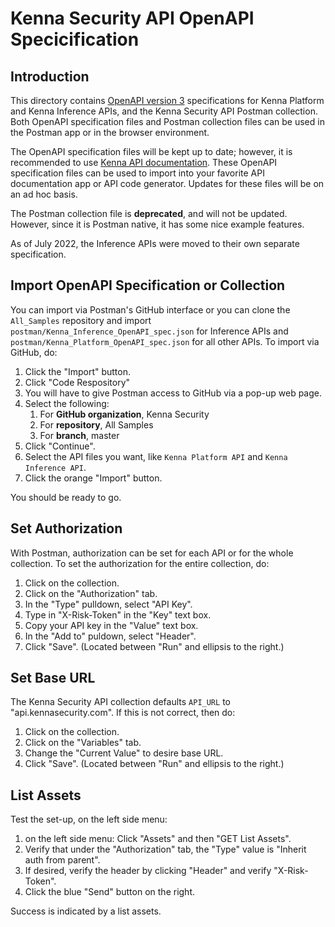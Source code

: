 # Kenna Security API OpenAPI Specicification

## Introduction

This directory contains [OpenAPI version 3](https://swagger.io/specification/)
specifications for Kenna Platform and Kenna Inference APIs, and the Kenna Security
API Postman collection.  Both OpenAPI specification files and Postman collection
files can be used in the Postman app or in the browser environment.

The OpenAPI specification files will be kept up to date; however, it is recommended
to use [Kenna API documentation](https://apidocs.kennasecurity.com/reference/welcome).
These OpenAPI specification files can be used to import into your favorite API
documentation app or API code generator.  Updates for these files will be on an
ad hoc basis.

The Postman collection file is __deprecated__, and will not be updated.  However,
since it is Postman native, it has some nice example features.

As of July 2022, the Inference APIs were moved to their own separate specification.

## Import OpenAPI Specification or Collection

You can import via Postman's GitHub interface or you can clone the `All_Samples` repository and import
`postman/Kenna_Inference_OpenAPI_spec.json` for Inference APIs and
`postman/Kenna_Platform_OpenAPI_spec.json` for all other APIs.  To import via GitHub, do:

1. Click the "Import" button.
1. Click "Code Respository"
1. You will have to give Postman access to GitHub via a pop-up web page.
1. Select the following:
   1. For __GitHub organization__, Kenna Security
   1. For __repository__, All Samples
   1. For __branch__, master
1. Click "Continue".
1. Select the API files you want, like `Kenna Platform API` and `Kenna Inference API`.
1. Click the orange "Import" button.

You should be ready to go.

## Set Authorization

With Postman, authorization can be set for each API or for the whole collection. To set the
authorization for the entire collection, do:

1. Click on the collection.
1. Click on the "Authorization" tab.
1. In the "Type" pulldown, select "API Key".
1. Type in "X-Risk-Token" in the "Key" text box.
1. Copy your API key in the "Value" text box.
1. In the "Add to" puldown, select "Header".
1. Click "Save". (Located between "Run" and ellipsis to the right.)

## Set Base URL

The Kenna Security API collection defaults `API_URL` to "api.kennasecurity.com".  If this is not
correct, then do:

1. Click on the collection.
1. Click on the "Variables" tab.
1. Change the "Current Value" to desire base URL.
1. Click "Save". (Located between "Run" and ellipsis to the right.)

## List Assets

Test the set-up, on the left side menu:
1. on the left side menu: Click "Assets" and then "GET List Assets".
1. Verify that under the "Authorization" tab, the "Type" value is "Inherit auth from parent".
1. If desired, verify the header by clicking "Header" and verify "X-Risk-Token".
1. Click the blue "Send" button on the right.

Success is indicated by a list assets.


